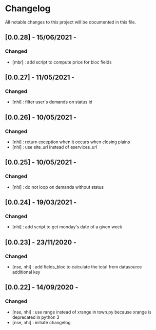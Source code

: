 # Changelog
All notable changes to this project will be documented in this file.

## [0.0.28] - 15/06/2021 -
### Changed
  - [mbr] : add script to compute price for bloc fields

## [0.0.27] - 11/05/2021 -
### Changed
  - [nhi] : filter user's demands on status id

## [0.0.26] - 10/05/2021 -
### Changed
  - [nhi] : return exception when it occurs when closing plains
  - [nhi] : use site_url instead of eservices_url

## [0.0.25] - 10/05/2021 -
### Changed
  - [nhi] : do not loop on demands without status

## [0.0.24] - 19/03/2021 -
### Changed
  - [nhi] : add script to get monday's date of a given week

## [0.0.23] - 23/11/2020 -
### Changed
  - [nse, nhi] : add fields_bloc to calculate the total from datasource additional key

## [0.0.22] - 14/09/2020 -
### Changed
  - [nse, nhi] : use range instead of xrange in town.py because xrange is deprecated in python 3
  - [nse, nhi] : initiate changelog
